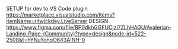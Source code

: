 SETUP for dev to VS Code plugin https://marketplace.visualstudio.com/items?itemName=ritwickdey.LiveServer
DESIGN https://www.figma.com/file/BP0dkhGGFUCjzi7ZLhHAGU/Avalerian-Landing-Page-(Community)?type=design&node-id=522-2508&t=hYNuYohqO643AINH-0
